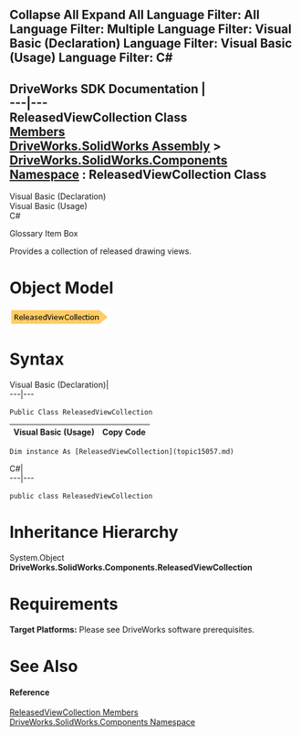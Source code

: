        

 Collapse All Expand All  Language Filter: All  Language Filter: Multiple  Language Filter: Visual Basic (Declaration) Language Filter: Visual Basic (Usage) Language Filter: C#  
---  
DriveWorks SDK Documentation  |   
---|---  
ReleasedViewCollection Class   
[Members](topic15058.md)   
[DriveWorks.SolidWorks Assembly](topic13342.md) > [DriveWorks.SolidWorks.Components Namespace](topic13925.md) : ReleasedViewCollection Class  
---  
  
Visual Basic (Declaration)    
Visual Basic (Usage)    
C# 

Glossary Item Box

Provides a collection of released drawing views. 

# Object Model

![](dotnetdiagramimages/image859.png)

# Syntax

Visual Basic (Declaration)|   
---|---  
      
    
    Public Class ReleasedViewCollection   
  
Visual Basic (Usage)| Copy Code  
---|---  
      
    
    Dim instance As [ReleasedViewCollection](topic15057.md)  
  
C#|   
---|---  
      
    
    public class ReleasedViewCollection   
  
# Inheritance Hierarchy

System.Object  
**DriveWorks.SolidWorks.Components.ReleasedViewCollection**  


# Requirements

**Target Platforms:** Please see DriveWorks software prerequisites.

# See Also

#### Reference

[ReleasedViewCollection Members](topic15058.md)   
[DriveWorks.SolidWorks.Components Namespace](topic13925.md)


